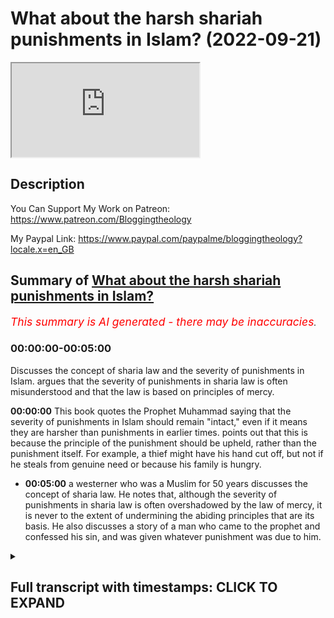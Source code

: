 # What about the harsh shariah punishments in Islam? (2022-09-21)

<iframe loading='lazy' allow='autoplay' src='https://www.youtube.com/embed/cKdJ0etaI2g'></iframe>

## Description

You Can Support My Work on Patreon:
<https://www.patreon.com/Bloggingtheology>

My Paypal Link:
<https://www.paypal.com/paypalme/bloggingtheology?locale.x=en_GB>

## Summary of [What about the harsh shariah punishments in Islam?](https://www.youtube.com/watch?v=cKdJ0etaI2g)

*<span style="color:red; font-size:125%">This summary is AI generated - there may be inaccuracies</span>. [](/)*

### <a onclick="modifyYTiframeseektime('0')">00:00:00-00:05:00</a>

Discusses the concept of sharia law and the severity of punishments in Islam.  argues that the severity of punishments in sharia law is often misunderstood and that the law is based on principles of mercy.

**<a onclick="modifyYTiframeseektime('0')">00:00:00</a>** This book quotes the Prophet Muhammad saying that the severity of punishments in Islam should remain "intact," even if it means they are harsher than punishments in earlier times. points out that this is because the principle of the punishment should be upheld, rather than the punishment itself. For example, a thief might have his hand cut off, but not if he steals from genuine need or because his family is hungry.

* **<a onclick="modifyYTiframeseektime('300')">00:05:00</a>**  a westerner who was a Muslim for 50 years discusses the concept of sharia law. He notes that, although the severity of punishments in sharia law is often overshadowed by the law of mercy, it is never to the extent of undermining the abiding principles that are its basis. He also discusses a story of a man who came to the prophet and confessed his sin, and was given whatever punishment was due to him.

<details><summary><h2>Full transcript with timestamps: CLICK TO EXPAND</h2></summary>

<a onclick="modifyYTiframeseektime('3')">0:00:03</a> people in the west are often horrified  
<a onclick="modifyYTiframeseektime('5')">0:00:05</a> by the idea of sharia law  
<a onclick="modifyYTiframeseektime('8')">0:00:08</a> particularly the harsh punishments that  
<a onclick="modifyYTiframeseektime('11')">0:00:11</a> are mandated for certain offences  
<a onclick="modifyYTiframeseektime('14')">0:00:14</a> and i think there's often a  
<a onclick="modifyYTiframeseektime('15')">0:00:15</a> misunderstanding uh in the west about  
<a onclick="modifyYTiframeseektime('17')">0:00:17</a> these punishments and to explain why i  
<a onclick="modifyYTiframeseektime('20')">0:00:20</a> just want to share a few words from uh  
<a onclick="modifyYTiframeseektime('22')">0:00:22</a> this book by guy eaton a celebrated  
<a onclick="modifyYTiframeseektime('25')">0:00:25</a> english muslim uh convert and writer  
<a onclick="modifyYTiframeseektime('29')">0:00:29</a> and diplomat the book's called islam and  
<a onclick="modifyYTiframeseektime('31')">0:00:31</a> the destiny of man and he briefly  
<a onclick="modifyYTiframeseektime('34')">0:00:34</a> addresses this misunderstanding in ways  
<a onclick="modifyYTiframeseektime('36')">0:00:36</a> that are quite helpful i think and on  
<a onclick="modifyYTiframeseektime('39')">0:00:39</a> page 185  
<a onclick="modifyYTiframeseektime('41')">0:00:41</a> he writes as follows  
<a onclick="modifyYTiframeseektime('44')">0:00:44</a> the harsh punishments imposed under  
<a onclick="modifyYTiframeseektime('47')">0:00:47</a> islamic law  
<a onclick="modifyYTiframeseektime('49')">0:00:49</a> though less harsh than those prevailing  
<a onclick="modifyYTiframeseektime('51')">0:00:51</a> in europe until comparatively recently  
<a onclick="modifyYTiframeseektime('54')">0:00:54</a> are the expression of principles which  
<a onclick="modifyYTiframeseektime('57')">0:00:57</a> cannot be changed to suit our  
<a onclick="modifyYTiframeseektime('59')">0:00:59</a> convenience  
<a onclick="modifyYTiframeseektime('61')">0:01:01</a> what matters however is not that the  
<a onclick="modifyYTiframeseektime('64')">0:01:04</a> punishment should be inflicted whenever  
<a onclick="modifyYTiframeseektime('66')">0:01:06</a> appropriate but the principle should  
<a onclick="modifyYTiframeseektime('69')">0:01:09</a> remain  
<a onclick="modifyYTiframeseektime('70')">0:01:10</a> intact the prophet told his people quote  
<a onclick="modifyYTiframeseektime('74')">0:01:14</a> to avert penalties by doubts  
<a onclick="modifyYTiframeseektime('78')">0:01:18</a> and any strategy which averts the  
<a onclick="modifyYTiframeseektime('81')">0:01:21</a> penalty without impugning the law is  
<a onclick="modifyYTiframeseektime('84')">0:01:24</a> legitimate  
<a onclick="modifyYTiframeseektime('86')">0:01:26</a> the tale is told of a lawyer in haroon's  
<a onclick="modifyYTiframeseektime('89')">0:01:29</a> time who rose to wealth and eminence  
<a onclick="modifyYTiframeseektime('92')">0:01:32</a> after devising a subtle legal argument  
<a onclick="modifyYTiframeseektime('96')">0:01:36</a> which saved the caliph from having to  
<a onclick="modifyYTiframeseektime('98')">0:01:38</a> charge his own son with adultery  
<a onclick="modifyYTiframeseektime('102')">0:01:42</a> the westerner might say that this  
<a onclick="modifyYTiframeseektime('104')">0:01:44</a> cunning lawyer earned himself a fortune  
<a onclick="modifyYTiframeseektime('107')">0:01:47</a> by twisting the law to suit his master  
<a onclick="modifyYTiframeseektime('111')">0:01:51</a> the muslim on the other hand approves  
<a onclick="modifyYTiframeseektime('114')">0:01:54</a> his conduct in that he found a way for  
<a onclick="modifyYTiframeseektime('117')">0:01:57</a> the caliph to show mercy  
<a onclick="modifyYTiframeseektime('120')">0:02:00</a> without offending against the majesty of  
<a onclick="modifyYTiframeseektime('122')">0:02:02</a> the law  
<a onclick="modifyYTiframeseektime('125')">0:02:05</a> the severity of the punishment for  
<a onclick="modifyYTiframeseektime('127')">0:02:07</a> adultery marks the gravity of this  
<a onclick="modifyYTiframeseektime('130')">0:02:10</a> offence against a society based on the  
<a onclick="modifyYTiframeseektime('134')">0:02:14</a> integrity of the family and its delicate  
<a onclick="modifyYTiframeseektime('137')">0:02:17</a> web of relationships  
<a onclick="modifyYTiframeseektime('140')">0:02:20</a> the existence of the penalty makes the  
<a onclick="modifyYTiframeseektime('142')">0:02:22</a> necessary point  
<a onclick="modifyYTiframeseektime('144')">0:02:24</a> but his application is made almost  
<a onclick="modifyYTiframeseektime('147')">0:02:27</a> impossible  
<a onclick="modifyYTiframeseektime('148')">0:02:28</a> except in cases of voluntary confession  
<a onclick="modifyYTiframeseektime('152')">0:02:32</a> by the proviso  
<a onclick="modifyYTiframeseektime('154')">0:02:34</a> that for  
<a onclick="modifyYTiframeseektime('155')">0:02:35</a> unimpeachable witnesses must have  
<a onclick="modifyYTiframeseektime('158')">0:02:38</a> observed the act in detail  
<a onclick="modifyYTiframeseektime('160')">0:02:40</a> and must submit to being flogged for  
<a onclick="modifyYTiframeseektime('163')">0:02:43</a> perjury if the case is still not proved  
<a onclick="modifyYTiframeseektime('168')">0:02:48</a> flogging is specified as the penalty for  
<a onclick="modifyYTiframeseektime('171')">0:02:51</a> a number of offenses but the law does  
<a onclick="modifyYTiframeseektime('174')">0:02:54</a> not specify what instrument is to be  
<a onclick="modifyYTiframeseektime('177')">0:02:57</a> used and in the early days of islam it  
<a onclick="modifyYTiframeseektime('180')">0:03:00</a> was often nothing more damaging than a  
<a onclick="modifyYTiframeseektime('183')">0:03:03</a> light sandal or the hem of a garment  
<a onclick="modifyYTiframeseektime('187')">0:03:07</a> this was still technically a flogging  
<a onclick="modifyYTiframeseektime('190')">0:03:10</a> the point was made and the law was  
<a onclick="modifyYTiframeseektime('193')">0:03:13</a> upheld  
<a onclick="modifyYTiframeseektime('195')">0:03:15</a> a thief may have his hand cut off  
<a onclick="modifyYTiframeseektime('198')">0:03:18</a> but not if he stole from genuine need or  
<a onclick="modifyYTiframeseektime('202')">0:03:22</a> because his family was hungry  
<a onclick="modifyYTiframeseektime('204')">0:03:24</a> or if he stole the property of the state  
<a onclick="modifyYTiframeseektime('208')">0:03:28</a> it's a little footnote here in guyan's  
<a onclick="modifyYTiframeseektime('210')">0:03:30</a> book and he writes unlike contemporary  
<a onclick="modifyYTiframeseektime('213')">0:03:33</a> advocates of nationalization the muslim  
<a onclick="modifyYTiframeseektime('216')">0:03:36</a> jurists of ancient times maintained with  
<a onclick="modifyYTiframeseektime('219')">0:03:39</a> perfect logic  
<a onclick="modifyYTiframeseektime('220')">0:03:40</a> that the pub that public property is  
<a onclick="modifyYTiframeseektime('223')">0:03:43</a> indeed public and therefore quite  
<a onclick="modifyYTiframeseektime('226')">0:03:46</a> different to private property  
<a onclick="modifyYTiframeseektime('228')">0:03:48</a> each citizen is part owner or whatever  
<a onclick="modifyYTiframeseektime('232')">0:03:52</a> belongs to the state and a man cannot  
<a onclick="modifyYTiframeseektime('234')">0:03:54</a> steal from himself  
<a onclick="modifyYTiframeseektime('238')">0:03:58</a> perjury even in a civil case is an  
<a onclick="modifyYTiframeseektime('241')">0:04:01</a> offense of the utmost gravity since it  
<a onclick="modifyYTiframeseektime('244')">0:04:04</a> is an offence against the law itself  
<a onclick="modifyYTiframeseektime('248')">0:04:08</a> and forensic skill  
<a onclick="modifyYTiframeseektime('250')">0:04:10</a> employed in an unjust cause is condemned  
<a onclick="modifyYTiframeseektime('256')">0:04:16</a> you bring disputes to me said the  
<a onclick="modifyYTiframeseektime('258')">0:04:18</a> prophet but it may be that some of you  
<a onclick="modifyYTiframeseektime('261')">0:04:21</a> are better able to put their case than  
<a onclick="modifyYTiframeseektime('264')">0:04:24</a> others  
<a onclick="modifyYTiframeseektime('265')">0:04:25</a> i have to decide on the evidence before  
<a onclick="modifyYTiframeseektime('268')">0:04:28</a> me  
<a onclick="modifyYTiframeseektime('269')">0:04:29</a> if i happen to expropriate the right of  
<a onclick="modifyYTiframeseektime('272')">0:04:32</a> anyone in favor of his brother  
<a onclick="modifyYTiframeseektime('275')">0:04:35</a> let not the latter take it for in that  
<a onclick="modifyYTiframeseektime('278')">0:04:38</a> case i have given him a piece of  
<a onclick="modifyYTiframeseektime('281')">0:04:41</a> hellfire  
<a onclick="modifyYTiframeseektime('282')">0:04:42</a> end quote  
<a onclick="modifyYTiframeseektime('285')">0:04:45</a> the position of a judge like that of a  
<a onclick="modifyYTiframeseektime('288')">0:04:48</a> ruler is unenviable  
<a onclick="modifyYTiframeseektime('291')">0:04:51</a> we are told by the chroniclers about a  
<a onclick="modifyYTiframeseektime('293')">0:04:53</a> certain pietist in abbasid times who  
<a onclick="modifyYTiframeseektime('297')">0:04:57</a> stormed into the caliph's uh audience  
<a onclick="modifyYTiframeseektime('300')">0:05:00</a> chamber and denounced him to his face  
<a onclick="modifyYTiframeseektime('303')">0:05:03</a> for tyranny and injustice  
<a onclick="modifyYTiframeseektime('306')">0:05:06</a> the best jihad the prophet once said is  
<a onclick="modifyYTiframeseektime('309')">0:05:09</a> a true word in the presence of a tyrant  
<a onclick="modifyYTiframeseektime('313')">0:05:13</a> the man had gone by the time the caliph  
<a onclick="modifyYTiframeseektime('316')">0:05:16</a> could devise a punishment sufficiently  
<a onclick="modifyYTiframeseektime('319')">0:05:19</a> cruel to meet his case  
<a onclick="modifyYTiframeseektime('322')">0:05:22</a> this was that he should be appointed a  
<a onclick="modifyYTiframeseektime('325')">0:05:25</a> judge  
<a onclick="modifyYTiframeseektime('326')">0:05:26</a> and an edict issue to the effect that no  
<a onclick="modifyYTiframeseektime('329')">0:05:29</a> judgment of his should be overruled by  
<a onclick="modifyYTiframeseektime('333')">0:05:33</a> any court of appeal  
<a onclick="modifyYTiframeseektime('336')">0:05:36</a> soldiers were sent to bring him back for  
<a onclick="modifyYTiframeseektime('338')">0:05:38</a> condemnation but he was never found  
<a onclick="modifyYTiframeseektime('343')">0:05:43</a> in islam the rigor of sharia law is  
<a onclick="modifyYTiframeseektime('346')">0:05:46</a> always overshadowed by the law of mercy  
<a onclick="modifyYTiframeseektime('351')">0:05:51</a> but never to the extent of undermining  
<a onclick="modifyYTiframeseektime('354')">0:05:54</a> the abiding principles which are its  
<a onclick="modifyYTiframeseektime('357')">0:05:57</a> basis  
<a onclick="modifyYTiframeseektime('359')">0:05:59</a> a certain man in medina came to the  
<a onclick="modifyYTiframeseektime('361')">0:06:01</a> prophet to confess as sin  
<a onclick="modifyYTiframeseektime('363')">0:06:03</a> and received whatever punishment was due  
<a onclick="modifyYTiframeseektime('366')">0:06:06</a> to him  
<a onclick="modifyYTiframeseektime('367')">0:06:07</a> for it was according to a hadith  
<a onclick="modifyYTiframeseektime('370')">0:06:10</a> better to blush in this world than in  
<a onclick="modifyYTiframeseektime('373')">0:06:13</a> the hereafter  
<a onclick="modifyYTiframeseektime('375')">0:06:15</a> he was asked if he could free a slave  
<a onclick="modifyYTiframeseektime('378')">0:06:18</a> but he could not he was asked if he  
<a onclick="modifyYTiframeseektime('381')">0:06:21</a> could fast two months  
<a onclick="modifyYTiframeseektime('383')">0:06:23</a> but he replied that he could not  
<a onclick="modifyYTiframeseektime('386')">0:06:26</a> finally he was asked if he would provide  
<a onclick="modifyYTiframeseektime('388')">0:06:28</a> food for the poor  
<a onclick="modifyYTiframeseektime('391')">0:06:31</a> when he replied that he could not he was  
<a onclick="modifyYTiframeseektime('393')">0:06:33</a> told to wait while the prophet  
<a onclick="modifyYTiframeseektime('395')">0:06:35</a> considered the matter  
<a onclick="modifyYTiframeseektime('398')">0:06:38</a> at this point someone came in with a  
<a onclick="modifyYTiframeseektime('400')">0:06:40</a> large basket of dates as a gift for the  
<a onclick="modifyYTiframeseektime('404')">0:06:44</a> prophet  
<a onclick="modifyYTiframeseektime('405')">0:06:45</a> who then presented them to the waiting  
<a onclick="modifyYTiframeseektime('407')">0:06:47</a> man and instructed him to give them as  
<a onclick="modifyYTiframeseektime('410')">0:06:50</a> sadaka that is as a gift to the needy  
<a onclick="modifyYTiframeseektime('414')">0:06:54</a> am i to give them to someone poorer than  
<a onclick="modifyYTiframeseektime('417')">0:06:57</a> myself messenger of allah ask the man  
<a onclick="modifyYTiframeseektime('421')">0:07:01</a> i swear by allah there is no poorer  
<a onclick="modifyYTiframeseektime('424')">0:07:04</a> family the mine between the two lava  
<a onclick="modifyYTiframeseektime('426')">0:07:06</a> plains of medina  
<a onclick="modifyYTiframeseektime('429')">0:07:09</a> the prophet laughed  
<a onclick="modifyYTiframeseektime('430')">0:07:10</a> until it is said his eye teeth were  
<a onclick="modifyYTiframeseektime('433')">0:07:13</a> visible and told the sinner  
<a onclick="modifyYTiframeseektime('436')">0:07:16</a> then give them to your family to eat  
<a onclick="modifyYTiframeseektime('442')">0:07:22</a> and the quote there really so i think  
<a onclick="modifyYTiframeseektime('443')">0:07:23</a> that's a fascinating a much more  
<a onclick="modifyYTiframeseektime('445')">0:07:25</a> holistic and truer insight into the  
<a onclick="modifyYTiframeseektime('449')">0:07:29</a> nature of sharia law and the hadood  
<a onclick="modifyYTiframeseektime('450')">0:07:30</a> punishments in their true setting  
<a onclick="modifyYTiframeseektime('453')">0:07:33</a> where mercy tempers  
<a onclick="modifyYTiframeseektime('455')">0:07:35</a> the rigor the harshness of the  
<a onclick="modifyYTiframeseektime('457')">0:07:37</a> punishments and if you want to read more  
<a onclick="modifyYTiframeseektime('459')">0:07:39</a> about this subject in this chapter i do  
<a onclick="modifyYTiframeseektime('461')">0:07:41</a> recommend you  
<a onclick="modifyYTiframeseektime('463')">0:07:43</a> read islam and the destiny of man one of  
<a onclick="modifyYTiframeseektime('465')">0:07:45</a> the the greatest books i think in the  
<a onclick="modifyYTiframeseektime('467')">0:07:47</a> english language on the subject of islam  
<a onclick="modifyYTiframeseektime('470')">0:07:50</a> written by a westerner who was a muslim  
<a onclick="modifyYTiframeseektime('473')">0:07:53</a> for 50 years actually at the time of his  
<a onclick="modifyYTiframeseektime('476')">0:07:56</a> death  
<a onclick="modifyYTiframeseektime('477')">0:07:57</a> several years ago  
<a onclick="modifyYTiframeseektime('478')">0:07:58</a> until next time  

</details>
